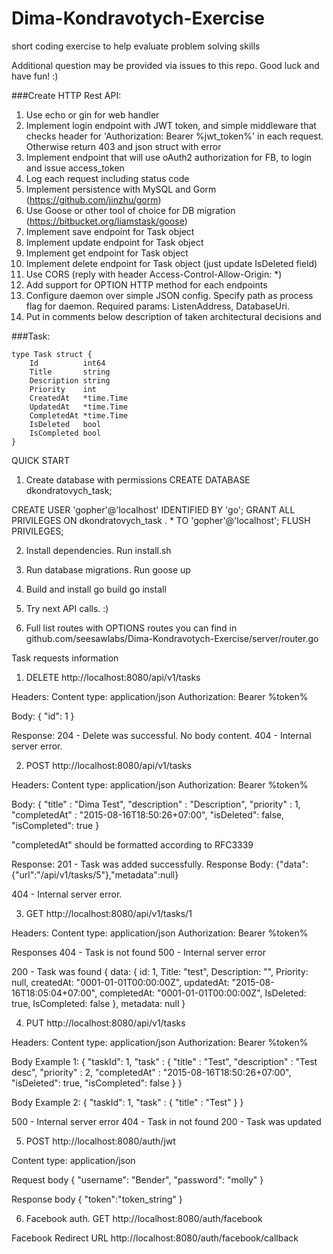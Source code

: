 # Dima-Kondravotych-Exercise
short coding exercise to help evaluate problem solving skills

Additional question may be provided via issues to this repo. Good luck and have fun! :)

###Create HTTP Rest API:
1. Use echo or gin for web handler 
2. Implement login endpoint with JWT token, and simple middleware that checks header for 'Authorization: Bearer %jwt_token%' in each request. Otherwise return 403 and json struct with error 
3. Implement endpoint that will use oAuth2 authorization for FB, to login and issue access_token
3. Log each request including status code 
4. Implement persistence with MySQL and Gorm (https://github.com/jinzhu/gorm) 
5. Use Goose or other tool of choice for DB migration (https://bitbucket.org/liamstask/goose) 
6. Implement save endpoint for Task object 
7. Implement update endpoint for Task object 
8. Implement get endpoint for Task object 
9. Implement delete endpoint for Task object (just update IsDeleted field)  
10. Use CORS (reply with header Access-Control-Allow-Origin: *) 
11. Add support for OPTION HTTP method for each endpoints  
12. Configure daemon over simple JSON config. Specify path as process flag for daemon. Required params: ListenAddress, DatabaseUri. 
13. Put in comments below description of taken architectural decisions and


###Task:
```
type Task struct {
    Id          int64
    Title       string
    Description string
    Priority    int
    CreatedAt   *time.Time
    UpdatedAt   *time.Time
    CompletedAt *time.Time
    IsDeleted   bool
    IsCompleted bool
}
```

QUICK START
1) Create database with permissions
CREATE DATABASE dkondratovych_task;

CREATE USER 'gopher'@'localhost' IDENTIFIED BY 'go';
GRANT ALL PRIVILEGES ON dkondratovych_task . * TO 'gopher'@'localhost';
FLUSH PRIVILEGES;

2) Install dependencies. Run install.sh

3) Run database migrations. Run goose up

4) Build and install
go build
go install

5) Try next API calls. :)

6) Full list routes with OPTIONS routes you can find in github.com/seesawlabs/Dima-Kondravotych-Exercise/server/router.go


Task requests information

1) DELETE http://localhost:8080/api/v1/tasks

Headers:
Content type: application/json
Authorization: Bearer %token%

Body:
{
  "id": 1
}

Response:
204 - Delete was successful. No body content.
404 - Internal server error.


2) POST http://localhost:8080/api/v1/tasks

Headers:
Content type: application/json
Authorization: Bearer %token%

Body:
{
	"title" : "Dima Test",
	"description" : "Description",
	"priority" : 1,
	"completedAt" : "2015-08-16T18:50:26+07:00",
	"isDeleted": false,
	"isCompleted": true
}

"completedAt" should be formatted according to RFC3339

Response:
201 - Task was added successfully.
Response Body:
{"data":{"url":"/api/v1/tasks/5"},"metadata":null}


404 - Internal server error.


3) GET http://localhost:8080/api/v1/tasks/1

Headers:
Content type: application/json
Authorization: Bearer %token%

Responses
404 - Task is not found
500 - Internal server error

200 - Task was found
{
    data: {
        id: 1,
        Title: "test",
        Description: "",
        Priority: null,
        createdAt: "0001-01-01T00:00:00Z",
        updatedAt: "2015-08-16T18:05:04+07:00",
        completedAt: "0001-01-01T00:00:00Z",
        IsDeleted: true,
        IsCompleted: false
    },
    metadata: null
}

4) PUT http://localhost:8080/api/v1/tasks

Headers:
Content type: application/json
Authorization: Bearer %token%

Body Example 1:
{
    "taskId": 1,
    "task" : {
    	"title" : "Test",
    	"description" : "Test desc",
    	"priority" : 2,
    	"completedAt" : "2015-08-16T18:50:26+07:00",
    	"isDeleted": true,
    	"isCompleted": false
    }
}

Body Example 2:
{
    "taskId": 1,
    "task" : {
    	"title" : "Test"
    }
}

500 - Internal server error
404 - Task in not found
200 - Task was updated


5) POST http://localhost:8080/auth/jwt

Content type: application/json

Request body
{
    "username": "Bender",
    "password": "molly"
}

Response body
{
    "token":"token_string"
}

6) Facebook auth.
GET http://localhost:8080/auth/facebook

Facebook Redirect URL http://localhost:8080/auth/facebook/callback